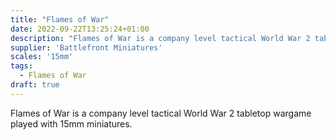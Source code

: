 ```yaml
---
title: "Flames of War"
date: 2022-09-22T13:25:24+01:00
description: "Flames of War is a company level tactical World War 2 tabletop wargame played with 15mm miniatures."
supplier: 'Battlefront Miniatures'
scales: '15mm'
tags:
  - Flames of War
draft: true
---
```


Flames of War is a company level tactical World War 2 tabletop wargame played with 15mm miniatures.
